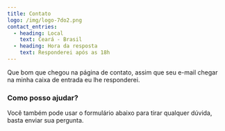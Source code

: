 ```yaml
---
title: Contato
logo: /img/logo-7do2.png
contact_entries:
  - heading: Local
    text: Ceará - Brasil
  - heading: Hora da resposta
    text: Responderei após as 18h
---
```

Que bom que chegou na página de contato, assim que seu e-mail chegar na minha caixa de entrada eu lhe responderei.

<h3 class="f4 b lh-title mb2">Como posso ajudar?</h3>

Você também pode usar o formulário abaixo para tirar qualquer dúvida, basta enviar sua pergunta.

